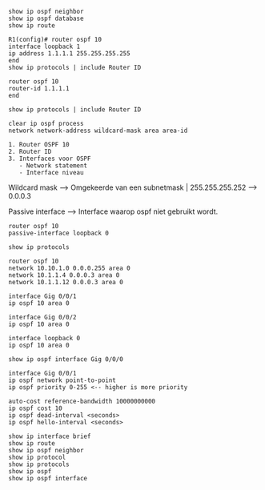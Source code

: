 ```
show ip ospf neighbor
show ip ospf database
show ip route
```

```
R1(config)# router ospf 10
interface loopback 1
ip address 1.1.1.1 255.255.255.255
end
show ip protocols | include Router ID
```

```
router ospf 10
router-id 1.1.1.1
end
```

```
show ip protocols | include Router ID
```

```
clear ip ospf process
network network-address wildcard-mask area area-id
```

```
1. Router OSPF 10
2. Router ID
3. Interfaces voor OSPF
   - Network statement
   - Interface niveau
```

Wildcard mask --> Omgekeerde van een subnetmask | 255.255.255.252 --> 0.0.0.3

Passive interface --> Interface waarop ospf niet gebruikt wordt.

```
router ospf 10
passive-interface loopback 0
```

```
show ip protocols
```

```
router ospf 10
network 10.10.1.0 0.0.0.255 area 0
network 10.1.1.4 0.0.0.3 area 0
network 10.1.1.12 0.0.0.3 area 0
```

```
interface Gig 0/0/1
ip ospf 10 area 0
```

```
interface Gig 0/0/2
ip ospf 10 area 0
```

```
interface loopback 0
ip ospf 10 area 0
```

```
show ip ospf interface Gig 0/0/0
```

```
interface Gig 0/0/1
ip ospf network point-to-point
ip ospf priority 0-255 <-- higher is more priority
```

```
auto-cost reference-bandwidth 10000000000
ip ospf cost 10
ip ospf dead-interval <seconds>
ip ospf hello-interval <seconds>
```

```
show ip interface brief
show ip route
show ip ospf neighbor
show ip protocol
show ip protocols
show ip ospf
show ip ospf interface
```